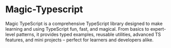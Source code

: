 # Magic-Typescript
Magic TypeScript is a comprehensive TypeScript library designed to make learning and using TypeScript fun, fast, and magical. From basics to expert-level patterns, it provides typed examples, reusable utilities, advanced TS features, and mini projects – perfect for learners and developers alike.
